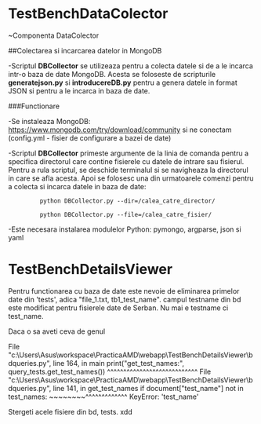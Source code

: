 # TestBenchDataColector
~Componenta DataColector

##Colectarea si incarcarea datelor in MongoDB

-Scriptul **DBCollector** se utilizeaza pentru a colecta datele si de a le incarca intr-o baza de date MongoDB. Acesta se foloseste de scripturile **generatejson.py** si **introducereDB.py** pentru a genera datele in format JSON si pentru a le incarca in baza de date.

###Functionare

-Se instaleaza MongoDB: https://www.mongodb.com/try/download/community si ne conectam (config.yml - fisier de configurare a bazei de date)

-Scriptul **DBCollector** primeste argumente de la linia de comanda pentru a specifica directorul care contine fisierele cu datele de intrare sau fisierul. Pentru a rula scriptul, se deschide terminalul si se navigheaza la directorul in care se afla acesta. Apoi se folosesc una din urmatoarele comenzi pentru a colecta si incarca datele in baza de date: 

             python DBCollector.py --dir=/calea_catre_director/
             
             python DBCollector.py --file=/calea_catre_fisier/

-Este necesara instalarea modulelor Python: pymongo, argparse, json si yaml

# TestBenchDetailsViewer


Pentru functionarea cu baza de date este nevoie de eliminarea primelor date din 'tests', adica "file_1.txt, tb1_test_name". campul testname din bd este modificat pentru fisierele date de Serban. Nu mai e testname ci test_name. 

Daca o sa aveti ceva de genul 

File "c:\Users\Asus\workspace\PracticaAMD\webapp\TestBenchDetailsViewer\bdqueries.py", line 164, in main
    print("get_test_names:", query_tests.get_test_names())
                             ^^^^^^^^^^^^^^^^^^^^^^^^^^^^
  File "c:\Users\Asus\workspace\PracticaAMD\webapp\TestBenchDetailsViewer\bdqueries.py", line 141, in get_test_names
    if document["test_name"] not in test_names:
       ~~~~~~~~^^^^^^^^^^^^^
KeyError: 'test_name'

Stergeti acele fisiere din bd, tests. xdd
